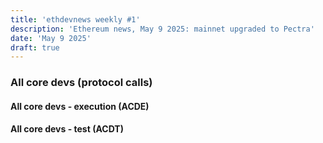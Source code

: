 ```yaml
---
title: 'ethdevnews weekly #1'
description: 'Ethereum news, May 9 2025: mainnet upgraded to Pectra'
date: 'May 9 2025'
draft: true
---
```


### All core devs (protocol calls)
#### All core devs - execution (ACDE)

#### All core devs - test (ACDT)